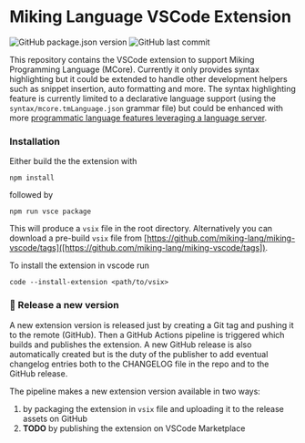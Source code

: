# Miking Language VSCode Extension

![GitHub package.json version](https://img.shields.io/github/package-json/v/miking-lang/miking-vscode)
![GitHub last commit](https://img.shields.io/github/last-commit/miking-lang/miking-vscode)

This repository contains the VSCode extension to support Miking Programming Language (MCore). Currently it only provides syntax highlighting but it could be extended to handle other development helpers such as snippet insertion, auto formatting and more. The syntax highlighting feature is currently limited to a declarative language support (using the `syntax/mcore.tmLanguage.json` grammar file) but could be enhanced with more [programmatic language features leveraging a language server](https://code.visualstudio.com/api/language-extensions/overview).

### Installation
Either build the the extension with
```
npm install
```
followed by
```
npm run vsce package
```
This will produce a `vsix` file in the root directory. Alternatively you can download a pre-build `vsix` file from [https://github.com/miking-lang/miking-vscode/tags]([https://github.com/miking-lang/miking-vscode/tags]).

To install the extension in vscode run
```
code --install-extension <path/to/vsix>
```

### :rocket: Release a new version
A new extension version is released just by creating a Git tag and pushing it to the remote (GitHub). Then a GitHub Actions pipeline is triggered which builds and publishes the extension. A new GitHub release is also automatically created but is the duty of the publisher to add eventual changelog entries both to the CHANGELOG file in the repo and to the GitHub release.

The pipeline makes a new extension version available in two ways:
1. by packaging the extension in `vsix` file and uploading it to the release assets on GitHub
2. **TODO** by publishing the extension on VSCode Marketplace
